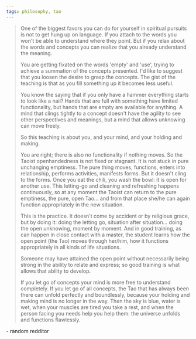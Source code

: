 ```yaml
---
tags: philosophy, tao
---
```

 >One of the biggest favors you can do for yourself in spiritual pursuits is not to get hung up on language. If you attach to the words you won't be able to understand where they point. But if you relax about the words and concepts you can realize that you already understand the meaning.
 >
 >You are getting fixated on the words 'empty' and 'use', trying to achieve a summation of the concepts presented. I'd like to suggest that you loosen the desire to grasp the concepts. The gist of the teaching is that as you fill something up it becomes less useful.
 >
 >You know the saying that if you only have a hammer everything starts to look like a nail? Hands that are full with something have limited functionality, but hands that are empty are available for anything. A mind that clings tightly to a concept doesn't have the agility to see other perspectives and meanings, but a mind that allows unknowing can move freely.
 >
 >So this teaching is about you, and your mind, and your holding and making.
 >
 >You are right; there is also no functionality if nothing moves. So the Taoist openhandedness is not fixed or stagnant. It is not stuck in pure unchanging emptiness. The pure thing moves, functions, enters into relationship, performs activities, manifests forms. But it doesn't cling to the forms. Once you eat the chili, you wash the bowl: it is open for another use. This letting-go and cleaning and refreshing happens continuously, so at any moment the Taoist can return to the pure emptiness, the pure, open Tao... and from that place she/he can again function appropriately in the new situation.
 >
 >This is the practice. It doesn't come by accident or by religious grace, but by doing it: doing the letting go, situation after situation... doing the open unknowing, moment by moment. And in good training, as can happen in close contact with a master, the student learns how the open point (the Tao) moves through her/him, how it functions appropriately in all kinds of life situations.
 >
 >Someone may have attained the open point without necessarily being strong in the ability to relate and express; so good training is what allows that ability to develop.
 >
 >If you let go of concepts your mind is more free to understand completely. If you let go of all concepts, the Tao that has always been there can unfold perfectly and boundlessly, because your holding and making mind is no longer in the way. Then the sky is blue, water is wet, when your muscles are tired you take a rest, and when the person facing you needs help you help them: the universe unfolds and functions flawlessly.

 \- random redditor
